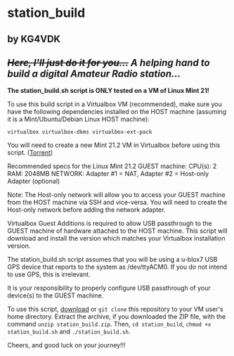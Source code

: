 # station_build
## by KG4VDK
~~*Here, I'll just do it for you...*~~
*A helping hand to build a digital Amateur Radio station...*
---
**The station_build.sh script is ONLY tested on a VM of Linux Mint 21!**

To use this build script in a Virtualbox VM (recommended), make sure you have the following dependencies installed on the HOST machine (assuming it is a Mint/Ubuntu/Debian Linux HOST machine):

`virtualbox virtualbox-dkms virtualbox-ext-pack`

You will need to create a new Mint 21.2 VM in Virtualbox before using this script. ([Torrent](https://www.linuxmint.com/torrents/linuxmint-21.2-cinnamon-64bit.iso.torrent)) 

Recommended specs for the Linux Mint 21.2 GUEST machine:
CPU(s): 2
RAM: 2048MB
NETWORK: Adapter #1 = NAT, Adapter #2 = Host-only Adapter (optional)

Note: The Host-only network will allow you to access your GUEST machine from the HOST machine via SSH and vice-versa. You will need to create the Host-only network before adding the network adapter.

Virtualbox Guest Additions is required to allow USB passthrough to the GUEST machine of hardware attached to the HOST machine. This script will download and install the version which matches your Virtualbox installation version.

The station_build.sh script assumes that you will be using a u-blox7 USB GPS device that reports to the system as /dev/ttyACM0. If you do not intend to use GPS, this is irrelevant.

It is your responsibility to properly configure USB passthrough of your device(s) to the GUEST machine.

To use this script, [download](https://github.com/kg4vdk/station_build/archive/refs/heads/main.zip) or `git clone` this repository to your VM user's home directory. Extract the archive, if you downloaded the ZIP file, with the command `unzip station_build.zip`. Then, `cd station_build`, `chmod +x station_build.sh` and `./station_build.sh`.

Cheers, and good luck on your journey!!!
